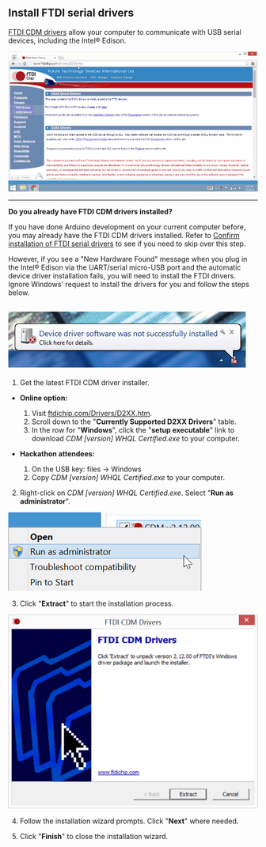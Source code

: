## Install FTDI serial drivers

[FTDI CDM drivers](http://ftdichip.com/Drivers/D2XX.htm) allow your computer to communicate with USB serial devices, including the Intel® Edison.

![Animated gif: installing Intel® Edison drivers](images/install_ftdi_cdm_drivers-animated.gif)

---

**Do you already have FTDI CDM drivers installed?**

If you have done Arduino development on your current computer before, you may already have the FTDI CDM drivers installed. Refer to [Confirm installation of FTDI serial drivers](confirm_drivers.md#confirm-installation-of-ftdi-serial-drivers) to see if you need to skip over this step.

However, if you see a "New Hardware Found" message when you plug in the Intel® Edison via the UART/serial micro-USB port and the automatic device driver installation fails, you will need to install the FTDI drivers. Ignore Windows' request to install the drivers for you and follow the steps below. 

![Windows message that a device driver software was not successfully installed](images/device_driver_software_not_installed.jpg)
---
 
1. Get the latest FTDI CDM driver installer.

  * **Online option:**
    1. Visit [ftdichip.com/Drivers/D2XX.htm](http://ftdichip.com/Drivers/D2XX.htm).
    2. Scroll down to the "**Currently Supported D2XX Drivers**" table. 
    3. In the row for "**Windows**", click the "**setup executable**" link to download _CDM [version] WHQL Certified.exe_ to your computer.
    
  * **Hackathon attendees:**
    1. On the USB key: files → Windows
    2. Copy _CDM [version] WHQL Certified.exe_ to your computer.


2. Right-click on _CDM [version] WHQL Certified.exe_. Select "**Run as administrator**".

  ![Select "Run as administrator" in file context menu](images/cdm_drivers-run_as_admin.png)

3. Click "**Extract**" to start the installation process. 

  ![FTDI CDM Drivers installer wizard](images/cdm_drivers-installer_wizard.png)

4. Follow the installation wizard prompts. Click "**Next**" where needed.

5. Click "**Finish**" to close the installation wizard.
